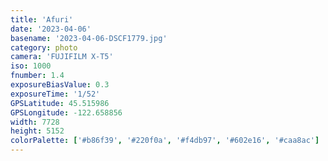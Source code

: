 ```yaml
---
title: 'Afuri'
date: '2023-04-06'
basename: '2023-04-06-DSCF1779.jpg'
category: photo
camera: 'FUJIFILM X-T5'
iso: 1000
fnumber: 1.4
exposureBiasValue: 0.3
exposureTime: '1/52'
GPSLatitude: 45.515986
GPSLongitude: -122.658856
width: 7728
height: 5152
colorPalette: ['#b86f39', '#220f0a', '#f4db97', '#602e16', '#caa8ac']
---
```


